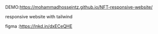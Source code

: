 DEMO:https://mohammadhosseintz.github.io/NFT-responsive-website/

responsive website with tailwind

figma :https://lnkd.in/dxECeQHE
